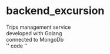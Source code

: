 # backend_excursion

Trips management service  
developed with Golang   
connected to MongoDb  
''
code
''
